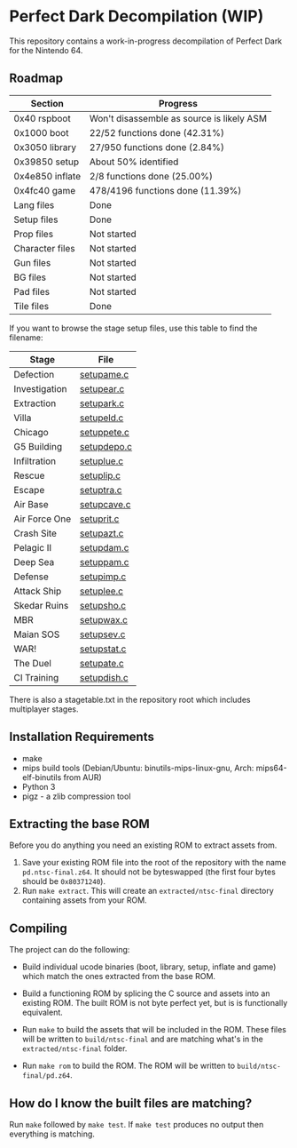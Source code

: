 # Perfect Dark Decompilation (WIP)

This repository contains a work-in-progress decompilation of Perfect Dark for the Nintendo 64.

## Roadmap

| Section         | Progress                                  |
| --------------- | ----------------------------------------- |
| 0x40 rspboot    | Won't disassemble as source is likely ASM |
| 0x1000 boot     | 22/52 functions done (42.31%)             |
| 0x3050 library  | 27/950 functions done (2.84%)             |
| 0x39850 setup   | About 50% identified                      |
| 0x4e850 inflate | 2/8 functions done (25.00%)               |
| 0x4fc40 game    | 478/4196 functions done (11.39%)          |
| Lang files      | Done                                      |
| Setup files     | Done                                      |
| Prop files      | Not started                               |
| Character files | Not started                               |
| Gun files       | Not started                               |
| BG files        | Not started                               |
| Pad files       | Not started                               |
| Tile files      | Done                                      |

If you want to browse the stage setup files, use this table to find the filename:

| Stage            | File                                       |
| ---------------- | ------------------------------------------ |
| Defection        | [setupame.c](src/files/setup/setupame.c)   |
| Investigation    | [setupear.c](src/files/setup/setupear.c)   |
| Extraction       | [setupark.c](src/files/setup/setupark.c)   |
| Villa            | [setupeld.c](src/files/setup/setupeld.c)   |
| Chicago          | [setuppete.c](src/files/setup/setuppete.c) |
| G5 Building      | [setupdepo.c](src/files/setup/setupdepo.c) |
| Infiltration     | [setuplue.c](src/files/setup/setuplue.c)   |
| Rescue           | [setuplip.c](src/files/setup/setuplip.c)   |
| Escape           | [setuptra.c](src/files/setup/setuptra.c)   |
| Air Base         | [setupcave.c](src/files/setup/setupcave.c) |
| Air Force One    | [setuprit.c](src/files/setup/setuprit.c)   |
| Crash Site       | [setupazt.c](src/files/setup/setupazt.c)   |
| Pelagic II       | [setupdam.c](src/files/setup/setupdam.c)   |
| Deep Sea         | [setuppam.c](src/files/setup/setuppam.c)   |
| Defense          | [setupimp.c](src/files/setup/setupimp.c)   |
| Attack Ship      | [setuplee.c](src/files/setup/setuplee.c)   |
| Skedar Ruins     | [setupsho.c](src/files/setup/setupsho.c)   |
| MBR              | [setupwax.c](src/files/setup/setupwax.c)   |
| Maian SOS        | [setupsev.c](src/files/setup/setupsev.c)   |
| WAR!             | [setupstat.c](src/files/setup/setupstat.c) |
| The Duel         | [setupate.c](src/files/setup/setupate.c)   |
| CI Training      | [setupdish.c](src/files/setup/setupdish.c) |

There is also a stagetable.txt in the repository root which includes multiplayer stages.

## Installation Requirements

* make
* mips build tools (Debian/Ubuntu: binutils-mips-linux-gnu, Arch: mips64-elf-binutils from AUR)
* Python 3
* pigz - a zlib compression tool

## Extracting the base ROM

Before you do anything you need an existing ROM to extract assets from.

1. Save your existing ROM file into the root of the repository with the name `pd.ntsc-final.z64`. It should not be byteswapped (the first four bytes should be `0x80371240`).
2. Run `make extract`. This will create an `extracted/ntsc-final` directory containing assets from your ROM.

## Compiling

The project can do the following:

* Build individual ucode binaries (boot, library, setup, inflate and game) which match the ones extracted from the base ROM.
* Build a functioning ROM by splicing the C source and assets into an existing ROM. The built ROM is not byte perfect yet, but is is functionally equivalent.

* Run `make` to build the assets that will be included in the ROM. These files will be written to `build/ntsc-final` and are matching what's in the `extracted/ntsc-final` folder.
* Run `make rom` to build the ROM. The ROM will be written to `build/ntsc-final/pd.z64`.

## How do I know the built files are matching?

Run `make` followed by `make test`. If `make test` produces no output then everything is matching.
